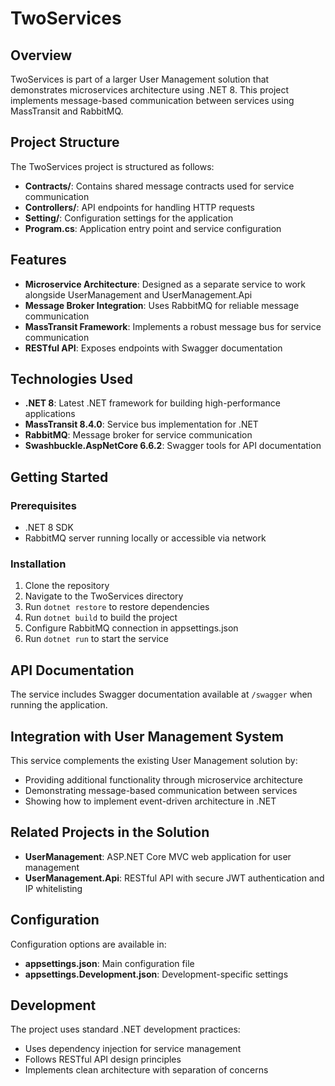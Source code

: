 # TwoServices

## Overview

TwoServices is part of a larger User Management solution that demonstrates microservices architecture using .NET 8. This project implements message-based communication between services using MassTransit and RabbitMQ.

## Project Structure

The TwoServices project is structured as follows:

- **Contracts/**: Contains shared message contracts used for service communication
- **Controllers/**: API endpoints for handling HTTP requests
- **Setting/**: Configuration settings for the application
- **Program.cs**: Application entry point and service configuration

## Features

- **Microservice Architecture**: Designed as a separate service to work alongside UserManagement and UserManagement.Api
- **Message Broker Integration**: Uses RabbitMQ for reliable message communication
- **MassTransit Framework**: Implements a robust message bus for service communication
- **RESTful API**: Exposes endpoints with Swagger documentation

## Technologies Used

- **.NET 8**: Latest .NET framework for building high-performance applications
- **MassTransit 8.4.0**: Service bus implementation for .NET
- **RabbitMQ**: Message broker for service communication
- **Swashbuckle.AspNetCore 6.6.2**: Swagger tools for API documentation

## Getting Started

### Prerequisites

- .NET 8 SDK
- RabbitMQ server running locally or accessible via network

### Installation

1. Clone the repository
2. Navigate to the TwoServices directory
3. Run `dotnet restore` to restore dependencies
4. Run `dotnet build` to build the project
5. Configure RabbitMQ connection in appsettings.json
6. Run `dotnet run` to start the service

## API Documentation

The service includes Swagger documentation available at `/swagger` when running the application.

## Integration with User Management System

This service complements the existing User Management solution by:

- Providing additional functionality through microservice architecture
- Demonstrating message-based communication between services
- Showing how to implement event-driven architecture in .NET

## Related Projects in the Solution

- **UserManagement**: ASP.NET Core MVC web application for user management
- **UserManagement.Api**: RESTful API with secure JWT authentication and IP whitelisting

## Configuration

Configuration options are available in:

- **appsettings.json**: Main configuration file
- **appsettings.Development.json**: Development-specific settings

## Development

The project uses standard .NET development practices:

- Uses dependency injection for service management
- Follows RESTful API design principles
- Implements clean architecture with separation of concerns
